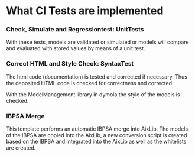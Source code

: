# What CI Tests are implemented

### Check, Simulate and Regressiontest: UnitTests
With these tests, models are validated or simulated or models will compare and evaluated with stored values by means of a unit test.

### Correct HTML and Style Check: SyntaxTest

The html code (documentation) is tested and corrected if necessary. 
Thus the deposited HTML code is checked for correctness and corrected.
<p>With the ModelManagement library in dymola the style of the models is checked.</p>

### IBPSA Merge
This template performs an automatic IBPSA merge into AixLib. The models of the IBPSA are copied into the AixLib, a new conversion script is created based on the IBPSA and integrated into the AixLib as well as the whitelists are created.